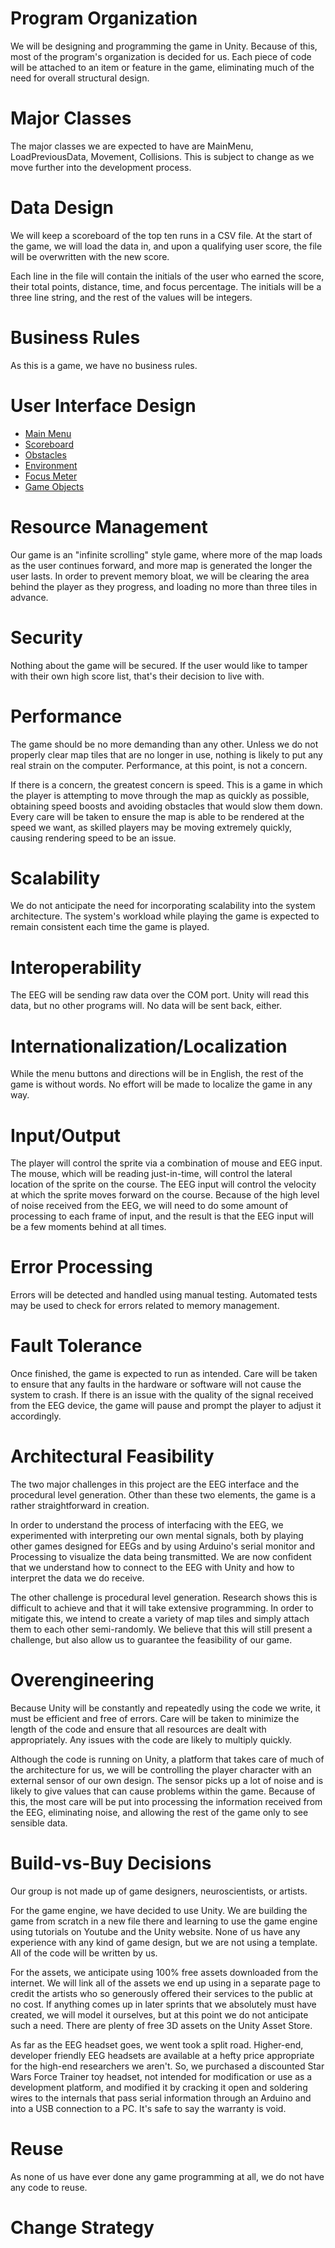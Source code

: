 
# Program Organization

We will be designing and programming the game in Unity. Because of this, most of the program's organization is decided for us. Each piece of code will be attached to an item or feature in the game, eliminating much of the need for overall structural design. 

# Major Classes

The major classes we are expected to have are MainMenu, LoadPreviousData, Movement, Collisions. This is subject to change as we move further into the development process.

# Data Design

We will keep a scoreboard of the top ten runs in a CSV file. At the start of the game, we will load the data in, and upon a qualifying user score, the file will be overwritten with the new score. 

Each line in the file will contain the initials of the user who earned the score, their total points, distance, time, and focus percentage. The initials will be a three line string, and the rest of the values will be integers. 

# Business Rules

As this is a game, we have no business rules. 

# User Interface Design
- [Main Menu](https://imgur.com/ZMTREOE)
- [Scoreboard](https://imgur.com/5nW9NJs)
- [Obstacles](https://imgur.com/oG9y2H3)
- [Environment](https://imgur.com/a/sNl0lUw)
- [Focus Meter](https://imgur.com/kdBu6G7)
- [Game Objects](https://imgur.com/QhZOPjJ)
# Resource Management

Our game is an "infinite scrolling" style game, where more of the map loads as the user continues forward, and more map is generated the longer the user lasts. In order to prevent memory bloat, we will be clearing the area behind the player as they progress, and loading no more than three tiles in advance. 

# Security

Nothing about the game will be secured. If the user would like to tamper with their own high score list, that's their decision to live with. 

# Performance

The game should be no more demanding than any other. Unless we do not properly clear map tiles that are no longer in use, nothing is likely to put any real strain on the computer. Performance, at this point, is not a concern. 

If there is a concern, the greatest concern is speed. This is a game in which the player is attempting to move through the map as quickly as possible, obtaining speed boosts and avoiding obstacles that would slow them down. Every care will be taken to ensure the map is able to be rendered at the speed we want, as skilled players may be moving extremely quickly, causing rendering speed to be an issue. 

# Scalability

We do not anticipate the need for incorporating scalability into the system architecture. The system's workload while playing the game is expected to remain consistent each time the game is played. 

# Interoperability

The EEG will be sending raw data over the COM port. Unity will read this data, but no other programs will. No data will be sent back, either. 

# Internationalization/Localization

While the menu buttons and directions will be in English, the rest of the game is without words. No effort will be made to localize the game in any way.

# Input/Output

The player will control the sprite via a combination of mouse and EEG input. The mouse, which will be reading just-in-time, will control the lateral location of the sprite on the course. The EEG input will control the velocity at which the sprite moves forward on the course. Because of the high level of noise received from the EEG, we will need to do some amount of processing to each frame of input, and the result is that the EEG input will be a few moments behind at all times. 

# Error Processing

Errors will be detected and handled using manual testing. Automated tests may be used to check for errors related to memory management.

# Fault Tolerance

Once finished, the game is expected to run as intended. Care will be taken to ensure that any faults in the hardware or software will not cause the system to crash. If there is an issue with the quality of the signal received from the EEG device, the game will pause and prompt the player to adjust it accordingly.

# Architectural Feasibility

The two major challenges in this project are the EEG interface and the procedural level generation. Other than these two elements, the game is a rather straightforward in creation. 

In order to understand the process of interfacing with the EEG, we experimented with interpreting our own mental signals, both by playing other games designed for EEGs and by using Arduino's serial monitor and Processing to visualize the data being transmitted. We are now confident that we understand how to connect to the EEG with Unity and how to interpret the data we do receive. 

The other challenge is procedural level generation. Research shows this is difficult to achieve and that it will take extensive programming. In order to mitigate this, we intend to create a variety of map tiles and simply attach them to each other semi-randomly. We believe that this will still present a challenge, but also allow us to guarantee the feasibility of our game. 

# Overengineering

Because Unity will be constantly and repeatedly using the code we write, it must be efficient and free of errors. Care will be taken to minimize the length of the code and ensure that all resources are dealt with appropriately. Any issues with the code are likely to multiply quickly. 

Although the code is running on Unity, a platform that takes care of much of the architecture for us, we will be controlling the player character with an external sensor of our own design. The sensor picks up a lot of noise and is likely to give values that can cause problems within the game. Because of this, the most care will be put into processing the information received from the EEG, eliminating noise, and allowing the rest of the game only to see sensible data. 

# Build-vs-Buy Decisions

Our group is not made up of game designers, neuroscientists, or artists. 

For the game engine, we have decided to use Unity. We are building the game from scratch in a new file there and learning to use the game engine using tutorials on Youtube and the Unity website. None of us have any experience with any kind of game design, but we are not using a template. All of the code will be written by us.

For the assets, we anticipate using 100% free assets downloaded from the internet. We will link all of the assets we end up using in a separate page to credit the artists who so generously offered their services to the public at no cost. If anything comes up in later sprints that we absolutely must have created, we will model it ourselves, but at this point we do not anticipate such a need. There are plenty of free 3D assets on the Unity Asset Store. 

As far as the EEG headset goes, we went took a split road. Higher-end, developer friendly EEG headsets are available at a hefty price appropriate for the high-end researchers we aren't. So, we purchased a discounted Star Wars Force Trainer toy headset, not intended for modification or use as a development platform, and modified it by cracking it open and soldering wires to the internals that pass serial information through an Arduino and into a USB connection to a PC. It's safe to say the warranty is void.

# Reuse

As none of us have ever done any game programming at all, we do not have any code to reuse. 

# Change Strategy

